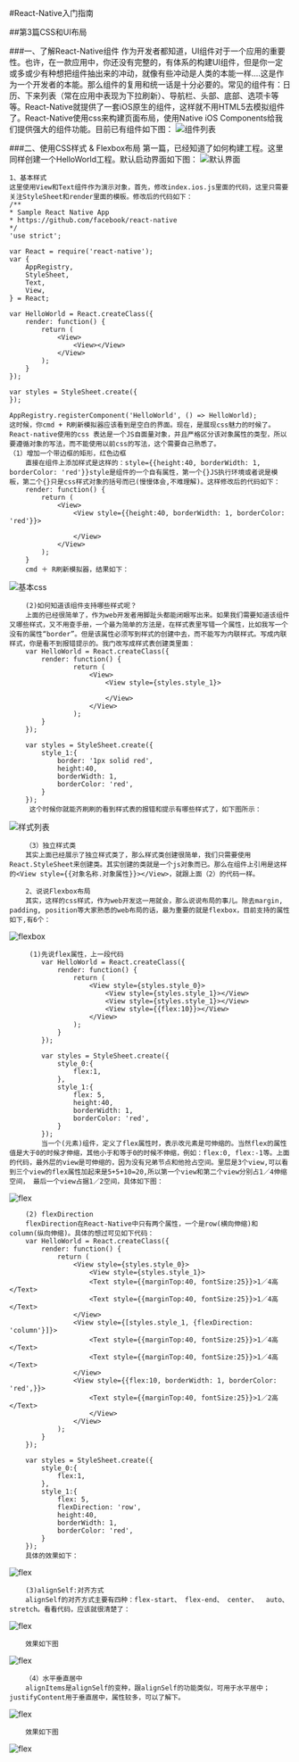 #React-Native入门指南

##第3篇CSS和UI布局

###一、了解React-Native组件
	作为开发者都知道，UI组件对于一个应用的重要性。也许，在一款应用中，你还没有完整的，有体系的构建UI组件，但是你一定或多或少有种想把组件抽出来的冲动，就像有些冲动是人类的本能一样....这是作为一个开发者的本能。那么组件的复用和统一话是十分必要的。常见的组件有：日历、下来列表（常在应用中表现为下拉刷新）、导航栏、头部、底部、选项卡等等。React-Native就提供了一套iOS原生的组件，这样就不用HTML5去模拟组件了。React-Native使用css来构建页面布局，使用Native iOS Components给我们提供强大的组件功能。目前已有组件如下图：
![组件列表](pic/3_1.png)

###二、使用CSS样式 & Flexbox布局
	第一篇，已经知道了如何构建工程。这里同样创建一个HelloWorld工程。默认启动界面如下图：
![默认界面](pic/3_2.png)	

	1、基本样式
	这里使用View和Text组件作为演示对象，首先，修改index.ios.js里面的代码，这里只需要关注StyleSheet和render里面的模板。修改后的代码如下：
	/**
	* Sample React Native App
	* https://github.com/facebook/react-native
	*/
	'use strict';
	
	var React = require('react-native');
	var {
		AppRegistry,
		StyleSheet,
		Text,
		View,
	} = React;

	var HelloWorld = React.createClass({
		render: function() {
    		return (
      			<View>
        			<View></View>
      			</View>
    		);
    	}
	});

	var styles = StyleSheet.create({
	});

	AppRegistry.registerComponent('HelloWorld', () => HelloWorld);
	这时候，你cmd + R刷新模拟器应该看到是空白的界面。现在，是展现css魅力的时候了。React-native使用的css 表达是一个JS自面量对象，并且严格区分该对象属性的类型，所以要遵循对象的写法，而不能使用以前css的写法，这个需要自己熟悉了。
	（1）增加一个带边框的矩形，红色边框
		直接在组件上添加样式是这样的：style={{height:40, borderWidth: 1, borderColor: 'red'}}style是组件的一个自有属性，第一个{}JS执行环境或者说是模板，第二个{}只是css样式对象的括号而已(慢慢体会,不难理解)。这样修改后的代码如下：
		render: function() {
    		return (
      			<View>
        			<View style={{height:40, borderWidth: 1, borderColor: 'red'}}>

        			</View>
      			</View>
    		);
    	}
    	cmd ＋ R刷新模拟器，结果如下：
 ![基本css](pic/3_3.png)
 
 		(2)如何知道该组件支持哪些样式呢？
 		上面的已经很简单了，作为web开发者用脚趾头都能闭眼写出来。如果我们需要知道该组件又哪些样式，又不用查手册，一个最为简单的方法是，在样式表里写错一个属性，比如我写一个没有的属性“border”。但是该属性必须写到样式的创建中去，而不能写为内联样式。写成内联样式，你是看不到报错提示的。我门改写成样式表创建类里面：
 		var HelloWorld = React.createClass({
  			render: function() {
    				return (
      					<View>
        					<View style={styles.style_1}>

        					</View>
     					</View>
    				);
  			}
		});

		var styles = StyleSheet.create({
  			style_1:{
    			border: '1px solid red',
    			height:40, 
    			borderWidth: 1,  
    			borderColor: 'red',
  			}
		});
 		 这个时候你就能齐刷刷的看到样式表的报错和提示有哪些样式了，如下图所示：
 ![样式列表](pic/3_4.png) 
 
 		（3）独立样式类
 		其实上面已经展示了独立样式类了，那么样式类创建很简单，我们只需要使用React.StyleSheet来创建类。其实创建的类就是一个js对象而已。那么在组件上引用是这样的<View style={{对象名称.对象属性}}></View>，就跟上面（2）的代码一样。
 		
 		2、说说Flexbox布局
 		其实，这样的css样式，作为web开发这一用就会，那么说说布局的事儿。除去margin, padding, position等大家熟悉的web布局的话，最为重要的就是flexbox，目前支持的属性如下,有6个：
 ![flexbox](pic/3_5.png)  		
 		
 		 (1)先说flex属性，上一段代码
			var HelloWorld = React.createClass({
  				render: function() {
    				return (
      					<View style={styles.style_0}>
        					<View style={styles.style_1}></View>
        					<View style={styles.style_1}></View>
        					<View style={{flex:10}}></View>
        				</View>
    				);
  				}
			});

			var styles = StyleSheet.create({
  				style_0:{
    				flex:1,
  				},
  				style_1:{
    				flex: 5,
    				height:40, 
    				borderWidth: 1,  
    				borderColor: 'red',
 				}
			});
			当一个(元素)组件，定义了flex属性时，表示改元素是可伸缩的。当然flex的属性值是大于0的时候才伸缩，其他小于和等于0的时候不伸缩，例如：flex:0, flex:-1等。上面的代码，最外层的view是可伸缩的，因为没有兄弟节点和他抢占空间。里层是3个view,可以看到三个view的flex属性加起来是5+5+10=20,所以第一个view和第二个view分别占1／4伸缩空间， 最后一个view占据1／2空间，具体如下图：
![flex](pic/3_6.png)

		(2)	flexDirection
		flexDirection在React-Native中只有两个属性，一个是row(横向伸缩)和column(纵向伸缩)。具体的想过可见如下代码：
		var HelloWorld = React.createClass({
  			render: function() {
   				return (
      				<View style={styles.style_0}>
        				<View style={styles.style_1}>
          				<Text style={{marginTop:40, fontSize:25}}>1／4高</Text>
          				<Text style={{marginTop:40, fontSize:25}}>1／4高</Text>
        			</View>
       	 			<View style={[styles.style_1, {flexDirection: 'column'}]}>
          				<Text style={{marginTop:40, fontSize:25}}>1／4高</Text>
          				<Text style={{marginTop:40, fontSize:25}}>1／4高</Text>
       				</View>
        			<View style={{flex:10, borderWidth: 1, borderColor: 'red',}}>
          				<Text style={{marginTop:40, fontSize:25}}>1／2高</Text>
        				</View>
     				</View>
    			);
  			}
		});

		var styles = StyleSheet.create({
  			style_0:{
    			flex:1,
  			},
  			style_1:{
    			flex: 5,
    			flexDirection: 'row',
    			height:40, 
    			borderWidth: 1,  
    			borderColor: 'red',
  			}
		});
		具体的效果如下：
![flex](pic/3_7.png)
		
		(3)alignSelf:对齐方式
		alignSelf的对齐方式主要有四种：flex-start、 flex-end、 center、  auto、 stretch。看看代码，应该就很清楚了：
![flex](pic/3_8.png)		

		效果如下图
![flex](pic/3_9.png)	
		
		（4）水平垂直居中
		alignItems是alignSelf的变种，跟alignSelf的功能类似，可用于水平居中；justifyContent用于垂直居中，属性较多，可以了解下。
![flex](pic/3_10.png)

		效果如下图
![flex](pic/3_11.png)	

